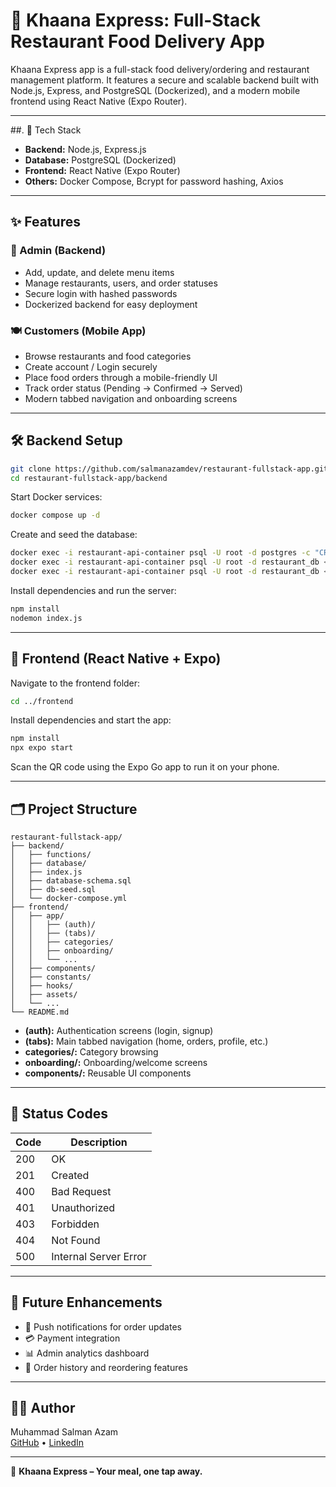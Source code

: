 # 🍛 Khaana Express: Full-Stack Restaurant Food Delivery App

Khaana Express app is a full-stack food delivery/ordering and restaurant management platform. It features a secure and scalable backend built with Node.js, Express, and PostgreSQL (Dockerized), and a modern mobile frontend using React Native (Expo Router).

---

##. 🚀 Tech Stack

- **Backend:** Node.js, Express.js
- **Database:** PostgreSQL (Dockerized)
- **Frontend:** React Native (Expo Router)
- **Others:** Docker Compose, Bcrypt for password hashing, Axios

---

## ✨ Features

### 🔐 Admin (Backend)
- Add, update, and delete menu items
- Manage restaurants, users, and order statuses
- Secure login with hashed passwords
- Dockerized backend for easy deployment

### 🍽️ Customers (Mobile App)
- Browse restaurants and food categories
- Create account / Login securely
- Place food orders through a mobile-friendly UI
- Track order status (Pending → Confirmed → Served)
- Modern tabbed navigation and onboarding screens

---

## 🛠️ Backend Setup

```sh
git clone https://github.com/salmanazamdev/restaurant-fullstack-app.git
cd restaurant-fullstack-app/backend
```

Start Docker services:
```sh
docker compose up -d
```

Create and seed the database:
```sh
docker exec -i restaurant-api-container psql -U root -d postgres -c "CREATE DATABASE restaurant_db;"
docker exec -i restaurant-api-container psql -U root -d restaurant_db < database-schema.sql
docker exec -i restaurant-api-container psql -U root -d restaurant_db < db-seed.sql
```

Install dependencies and run the server:
```sh
npm install
nodemon index.js
```

---

## 📱 Frontend (React Native + Expo)

Navigate to the frontend folder:
```sh
cd ../frontend
```

Install dependencies and start the app:
```sh
npm install
npx expo start
```

Scan the QR code using the Expo Go app to run it on your phone.

---

## 🗂️ Project Structure

```
restaurant-fullstack-app/
├── backend/
│   ├── functions/
│   ├── database/
│   ├── index.js
│   ├── database-schema.sql
│   ├── db-seed.sql
│   └── docker-compose.yml
├── frontend/
│   ├── app/
│   │   ├── (auth)/
│   │   ├── (tabs)/
│   │   ├── categories/
│   │   ├── onboarding/
│   │   └── ...
│   ├── components/
│   ├── constants/
│   ├── hooks/
│   ├── assets/
│   └── ...
└── README.md
```

- **(auth):** Authentication screens (login, signup)
- **(tabs):** Main tabbed navigation (home, orders, profile, etc.)
- **categories/:** Category browsing
- **onboarding/:** Onboarding/welcome screens
- **components/:** Reusable UI components

---

## 🔐 Status Codes

| Code | Description              |
|------|--------------------------|
| 200  | OK                       |
| 201  | Created                  |
| 400  | Bad Request              |
| 401  | Unauthorized             |
| 403  | Forbidden                |
| 404  | Not Found                |
| 500  | Internal Server Error    |

---

## 🧠 Future Enhancements

- 🔔 Push notifications for order updates
- 💳 Payment integration
- 📊 Admin analytics dashboard
- 🧾 Order history and reordering features

---

## 👨‍💻 Author

Muhammad Salman Azam  
[GitHub](https://github.com/salmanazamdev) • [LinkedIn](linkedin.com/in/salmanazamdev)

---

🥘 **Khaana Express – Your meal, one tap away.**
